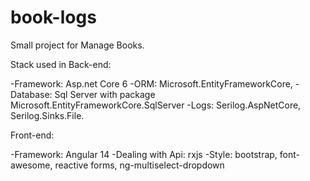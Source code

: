 # book-logs
Small project for Manage Books.

Stack used in Back-end:


-Framework: Asp.net Core 6
-ORM: Microsoft.EntityFrameworkCore, 
-Database: Sql Server with package Microsoft.EntityFrameworkCore.SqlServer
-Logs: Serilog.AspNetCore, Serilog.Sinks.File.



Front-end: 

-Framework: Angular 14
-Dealing with Api: rxjs
-Style: bootstrap, font-awesome, reactive forms, ng-multiselect-dropdown

